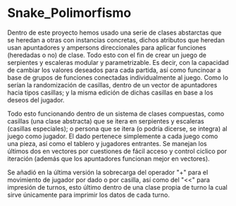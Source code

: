 # Snake_Polimorfismo

Dentro de este proyecto hemos usado una serie de clases abstarctas que se heredan a otras con instancias concretas, dichos atributos que heredan usan apuntadores y ampersons direccionales para aplicar funciones (heredadas o no) de clase. Todo esto con el fin de crear un juego de serpientes y escaleras modular y parametrizable. Es decir, con la capacidad de cambiar los valores deseados para cada partida, así como funcinoar a base de grupos de funciones conectadas individualmente al juego. Como lo serían la randomización de casillas, dentro de un vector de apuntadores hacia tipos casillas; y la misma edición de dichas casillas en base a los deseos del jugador. 


Todo esto funcionando dentro de un sistema de clases compuestas, como casillas (una clase abstracta) que se itera en serpientes y escaleras (casillas especiales); o persona que se itera (o podría dicerse, se integra) al juego como jugador. El dado pertenece simplemente a cada juego como una pieza, así como el tablero y jugadores entrantes. Se manejan los últimos dos en vectores por cuestiones de fácil acceso y control ciclico por iteración (además que los apuntadores funcionan mejor en vectores).

Se añadió en la última versión la sobrecarga del operador "+" para el movimiento de jugador por dado o por casilla, así como del "<<" para impresión de turnos, esto último dentro de una clase propia de turno la cual sirve únicamente para imprimir los datos de cada turno.